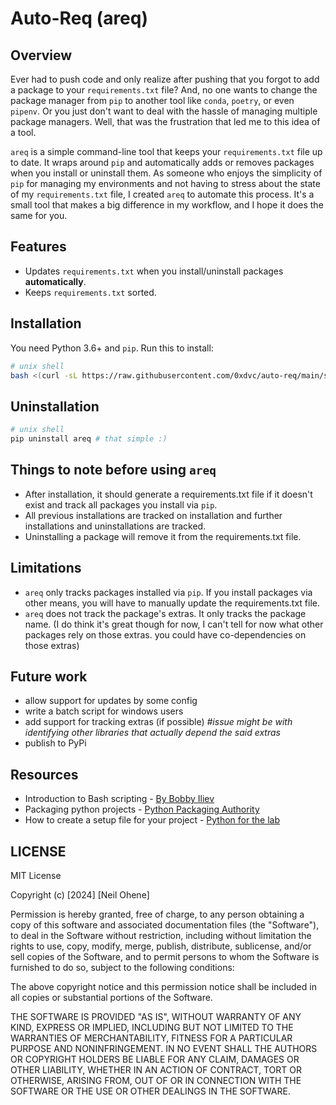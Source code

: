 # Auto-Req (areq)
## Overview
Ever had to push code and only realize after pushing that you forgot to add a package to your `requirements.txt` file? And, no one wants to change the package manager from `pip` to another tool like `conda`, `poetry`, or even `pipenv`. Or you just don't want to deal with the hassle of managing multiple package managers. Well, that was the frustration that led me to this idea of a tool.

`areq` is a simple command-line tool that keeps your `requirements.txt` file up to date. It wraps around `pip` and automatically adds or removes packages when you install or uninstall them.
As someone who enjoys the simplicity of `pip` for managing my environments and not having to stress about the state of my `requirements.txt` file, I created `areq` to automate this process. It's a small tool that makes a big difference in my workflow, and I hope it does the same for you.

## Features
- Updates `requirements.txt` when you install/uninstall packages **automatically**.
- Keeps `requirements.txt` sorted.

## Installation
You need Python 3.6+ and `pip`. Run this to install:

```bash
# unix shell
bash <(curl -sL https://raw.githubusercontent.com/0xdvc/auto-req/main/scripts/install.sh)
```

## Uninstallation
```bash
# unix shell
pip uninstall areq # that simple :)
```

## Things to note before using `areq`
- After installation, it should generate a requirements.txt file if it doesn't exist and track all packages you install via `pip`.
- All previous installations are tracked on installation and further installations and uninstallations are tracked.
- Uninstalling a package will remove it from the requirements.txt file.

## Limitations
- `areq` only tracks packages installed via `pip`. If you install packages via other means, you will have to manually update the requirements.txt file.
- `areq` does not track the package's extras. It only tracks the package name. (I do think it's great though for now, I can't tell for now what other packages rely on those extras. you could have co-dependencies on those extras)


## Future work
- allow support for updates by some config
- write a batch script for windows users
- add support for tracking extras (if possible) _#issue might be with identifying other libraries that actually depend the said extras_
- publish to PyPi

## Resources
- Introduction to Bash scripting - [By Bobby Iliev](https://ebook.bobby.sh/#download)
- Packaging python projects - [Python Packaging Authority](https://packaging.python.org/tutorials/packaging-projects/)
- How to create a setup file for your project - [Python for the lab](https://pythonforthelab.com/blog/how-create-setup-file-your-project)

## LICENSE
MIT License

Copyright (c) [2024] [Neil Ohene]

Permission is hereby granted, free of charge, to any person obtaining a copy
of this software and associated documentation files (the "Software"), to deal
in the Software without restriction, including without limitation the rights
to use, copy, modify, merge, publish, distribute, sublicense, and/or sell
copies of the Software, and to permit persons to whom the Software is
furnished to do so, subject to the following conditions:

The above copyright notice and this permission notice shall be included in all
copies or substantial portions of the Software.

THE SOFTWARE IS PROVIDED "AS IS", WITHOUT WARRANTY OF ANY KIND, EXPRESS OR
IMPLIED, INCLUDING BUT NOT LIMITED TO THE WARRANTIES OF MERCHANTABILITY,
FITNESS FOR A PARTICULAR PURPOSE AND NONINFRINGEMENT. IN NO EVENT SHALL THE
AUTHORS OR COPYRIGHT HOLDERS BE LIABLE FOR ANY CLAIM, DAMAGES OR OTHER
LIABILITY, WHETHER IN AN ACTION OF CONTRACT, TORT OR OTHERWISE, ARISING FROM,
OUT OF OR IN CONNECTION WITH THE SOFTWARE OR THE USE OR OTHER DEALINGS IN THE
SOFTWARE.

